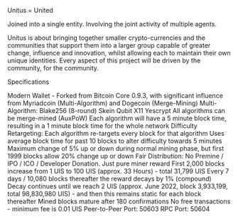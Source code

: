 Unitus = United

Joined into a single entity.
Involving the joint activity of multiple agents.


Unitus is about bringing together smaller crypto-currencies and the communities that support them into a larger group capable of greater change, influence and innovation, whilst allowing each to maintain their own unique identities.
Every aspect of this project will be driven by the community, for the community.

Specifications

Modern Wallet - Forked from Bitcoin Core 0.9.3, with significant influence from Myriadcoin (Multi-Algorithm) and Dogecoin (Merge-Mining)
Multi-Algorithm:
Blake256 (8-round)
Skein
Qubit
X11
Yescrypt
All algorithms can be merge-mined (AuxPoW)
Each algorithm will have a 5 minute block time, resulting in a 1 minute block time for the whole network
Difficulty Retargeting:
Each algorithm re-targets every block for that algorithm
Uses average block time for past 10 blocks to alter difficulty towards 5 minutes
Maximum change of 5% up or down during normal mining phase, but first 1999 blocks allow 20% change up or down
Fair Distribution:
No Premine / IPO / ICO / Developer Donation. Just pure miner reward
First 2,000 blocks increase from 1 UIS to 100 UIS (approx. 33 Hours) - total 31,799 UIS
Every 7 days / 10,080 blocks thereafter the reward decays by 1% (compound)
Decay continues until we reach 2 UIS (approx. June 2022, block 3,933,199, total 98,830,980 UIS) - and then this remains static for each block thereafter
Mined blocks mature after 180 confirmations
No free transactions - minimum fee is 0.01 UIS
Peer-to-Peer Port: 50603
RPC Port: 50604


